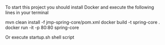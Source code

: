 To start this project you should install Docker and execute the following lines in your terminal

mvn clean install -f jmp-spring-core/pom.xml
docker build -t spring-core .
docker run -it -p 80:80 spring-core

Or execute startup.sh shell script
